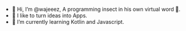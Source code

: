 - 👋 Hi, I’m @wajeeez, A programming insect in his own virtual word 💞.
- 👀 I like to turn ideas into Apps.
- 🌱 I’m currently learning Kotlin and Javascript.

<!---
wajeeez/wajeeez is a ✨ special ✨ repository because its `README.md` (this file) appears on your GitHub profile.
You can click the Preview link to take a look at your changes.
--->
